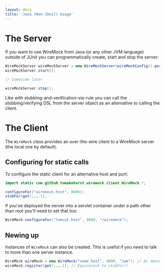 ```yaml
---
layout: docs
title: 'Java (Non-JUnit) Usage'
---
```


The Server
==========

If you want to use WireMock from Java (or any other JVM language)
outside of JUnit you can programmatically create, start and stop the
server:

```java
WireMockServer wireMockServer = new WireMockServer(wireMockConfig().port(8089)); //No-args constructor will start on port 8080, no HTTPS
wireMockServer.start();

// Sometime later

wireMockServer.stop();
```

Like with stubbing-and-verification-via-rule you can call the
stubbing/verifying DSL from the server object as an alternative to
calling the client.

The Client
==========

The `WireMock` class provides an over-the-wire client to a WireMock
server (the local one by default).

Configuring for static calls
----------------------------

To configure the static client for an alternative host and port:

```java
import static com.github.tomakehurst.wiremock.client.WireMock.*;

configureFor("wiremock.host", 8089);
stubFor(get(....));
```

If you've deployed the server into a servlet container under a path
other than root you'll need to set that too:

```java
WireMock.configureFor("tomcat.host", 8080, "/wiremock");
```

Newing up
---------

Instances of `WireMock` can also be created. This is useful if you need
to talk to more than one server instance.

```java
WireMock wireMock = new WireMock("some.host", 9090, "/wm"); // As above, 3rd param is for non-root servlet deployments
wireMock.register(get(....)); // Equivalent to stubFor()
```
